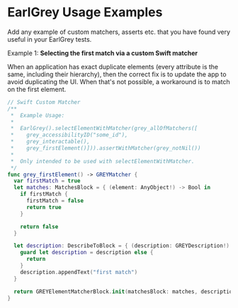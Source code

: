 # EarlGrey Usage Examples
Add any example of custom matchers, asserts etc. that you have found very useful in your EarlGrey tests.

Example 1: **Selecting the first match via a custom Swift matcher**

When an application has exact duplicate elements (every attribute is the same,
including their hierarchy), then the correct fix is to update the app to avoid
duplicating the UI. When that's not possible, a workaround is to match on
the first element.

```swift
// Swift Custom Matcher
/**
 *  Example Usage:
 *
 *  EarlGrey().selectElementWithMatcher(grey_allOfMatchers([
 *    grey_accessibilityID("some_id"),
 *    grey_interactable(),
 *    grey_firstElement()])).assertWithMatcher(grey_notNil())
 *
 *  Only intended to be used with selectElementWithMatcher.
 */
func grey_firstElement() -> GREYMatcher {
  var firstMatch = true
  let matches: MatchesBlock = { (element: AnyObject!) -> Bool in
    if firstMatch {
      firstMatch = false
      return true
    }

    return false
  }

  let description: DescribeToBlock = { (description: GREYDescription!) -> Void in
    guard let description = description else {
      return
    }
    description.appendText("first match")
  }

  return GREYElementMatcherBlock.init(matchesBlock: matches, descriptionBlock: description)
}
```
